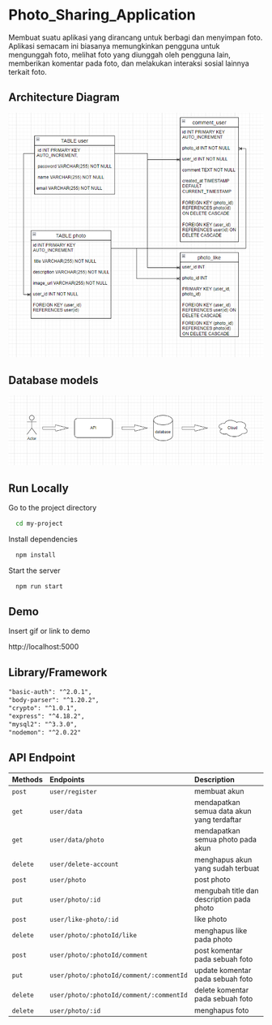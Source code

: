 
# Photo_Sharing_Application
Membuat suatu aplikasi yang dirancang untuk berbagi dan menyimpan foto. Aplikasi semacam ini biasanya memungkinkan pengguna untuk mengunggah foto, melihat foto yang diunggah oleh pengguna lain, memberikan komentar pada foto, dan melakukan interaksi sosial lainnya terkait foto.

## Architecture Diagram

![App Screenshot](./img/1.png)

## Database models

![App Screenshot](./img/2.png)

## Run Locally

Go to the project directory

```bash
  cd my-project
```

Install dependencies

```bash
  npm install
```

Start the server

```bash
  npm run start
```


## Demo

Insert gif or link to demo

http://localhost:5000

## Library/Framework
    "basic-auth": "^2.0.1",
    "body-parser": "^1.20.2",
    "crypto": "^1.0.1",
    "express": "^4.18.2",
    "mysql2": "^3.3.0",
    "nodemon": "^2.0.22"
  
## API Endpoint


| Methods | Endpoints     | Description                |
| :-------- | :------- | :------------------------- |
| `post` | `user/register` | membuat akun |
| `get` | `user/data` | mendapatkan semua data akun yang terdaftar |
| `get` | `user/data/photo` | mendapatkan semua photo pada akun |
| `delete` | `user/delete-account` | menghapus akun yang sudah terbuat |
| `post` | `user/photo` | post photo |
| `put` | `user/photo/:id` | mengubah title dan description pada photo |
| `post` | `user/like-photo/:id` | like photo |
| `delete` | `user/photo/:photoId/like` | menghapus like pada photo |
| `post` | `user/photo/:photoId/comment` | post komentar pada sebuah foto |
| `put` | `user/photo/:photoId/comment/:commentId` | update komentar pada sebuah foto |
| `delete` | `user/photo/:photoId/comment/:commentId` | delete komentar pada sebuah foto |
| `delete` | `user/photo/:id` | menghapus foto |
